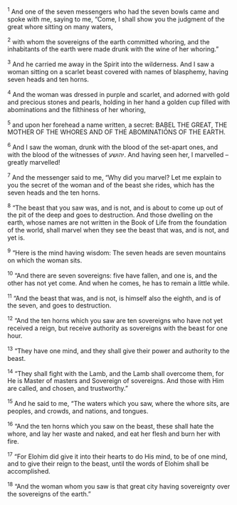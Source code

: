 <sup>1</sup> And one of the seven messengers who had the seven bowls came and spoke with me, saying to me, “Come, I shall show you the judgment of the great whore sitting on many waters,

<sup>2</sup> with whom the sovereigns of the earth committed whoring, and the inhabitants of the earth were made drunk with the wine of her whoring.”

<sup>3</sup> And he carried me away in the Spirit into the wilderness. And I saw a woman sitting on a scarlet beast covered with names of blasphemy, having seven heads and ten horns.

<sup>4</sup> And the woman was dressed in purple and scarlet, and adorned with gold and precious stones and pearls, holding in her hand a golden cup filled with abominations and the filthiness of her whoring,

<sup>5</sup> and upon her forehead a name written, a secret: BAḆEL THE GREAT, THE MOTHER OF THE WHORES AND OF THE ABOMINATIONS OF THE EARTH.

<sup>6</sup> And I saw the woman, drunk with the blood of the set-apart ones, and with the blood of the witnesses of יהושע. And having seen her, I marvelled – greatly marvelled!

<sup>7</sup> And the messenger said to me, “Why did you marvel? Let me explain to you the secret of the woman and of the beast she rides, which has the seven heads and the ten horns.

<sup>8</sup> “The beast that you saw was, and is not, and is about to come up out of the pit of the deep and goes to destruction. And those dwelling on the earth, whose names are not written in the Book of Life from the foundation of the world, shall marvel when they see the beast that was, and is not, and yet is.

<sup>9</sup> “Here is the mind having wisdom: The seven heads are seven mountains on which the woman sits.

<sup>10</sup> “And there are seven sovereigns: five have fallen, and one is, and the other has not yet come. And when he comes, he has to remain a little while.

<sup>11</sup> “And the beast that was, and is not, is himself also the eighth, and is of the seven, and goes to destruction.

<sup>12</sup> “And the ten horns which you saw are ten sovereigns who have not yet received a reign, but receive authority as sovereigns with the beast for one hour.

<sup>13</sup> “They have one mind, and they shall give their power and authority to the beast.

<sup>14</sup> “They shall fight with the Lamb, and the Lamb shall overcome them, for He is Master of masters and Sovereign of sovereigns. And those with Him are called, and chosen, and trustworthy.”

<sup>15</sup> And he said to me, “The waters which you saw, where the whore sits, are peoples, and crowds, and nations, and tongues.

<sup>16</sup> “And the ten horns which you saw on the beast, these shall hate the whore, and lay her waste and naked, and eat her flesh and burn her with fire.

<sup>17</sup> “For Elohim did give it into their hearts to do His mind, to be of one mind, and to give their reign to the beast, until the words of Elohim shall be accomplished.

<sup>18</sup> “And the woman whom you saw is that great city having sovereignty over the sovereigns of the earth.”

